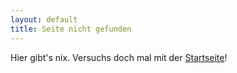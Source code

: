 ```yaml
---
layout: default
title: Seite nicht gefunden
---
```


Hier gibt's nix. Versuchs doch mal mit der [Startseite](/)!